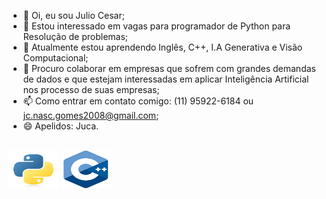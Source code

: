 - 👋 Oi, eu sou Julio Cesar;
- 👀 Estou interessado em vagas para programador de Python para Resolução de problemas;
- 🌱 Atualmente estou aprendendo Inglês, C++, I.A Generativa e Visão Computacional;
- 💞️ Procuro colaborar em empresas que sofrem com grandes demandas de dados e que estejam interessadas em aplicar Inteligência Artificial nos processo de suas empresas;
- 📫 Como entrar em contato comigo: (11) 95922-6184 ou jc.nasc.gomes2008@gmail.com;
- 😄 Apelidos: Juca.

<div style="display: inline_block"><br>
  <img align="center" alt="Rafa-Python" height="60" width="80"
    src="https://raw.githubusercontent.com/devicons/devicon/master/icons/python/python-original.svg">
    <img align="center" alt="C++" height="60" width="80" src="https://raw.githubusercontent.com/devicons/devicon/master/icons/cplusplus/cplusplus-original.svg">
</div>

